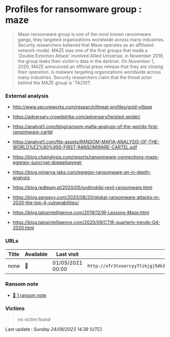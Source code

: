 # Profiles for ransomware group : **maze**


> Maze ransomware group is one of the most known ransomware gangs, they targeted organizations worldwide across many industries. Security researchers believed that Maze operates as an affiliated network model. MAZE was one of the first groups that made a 'Double Extortion Attack' involved Allied Universal, in November 2019, the group leaks their victim's data in the darknet. On November 1, 2020, MAZE announced an official press release that they are closing their operation. is malware targeting organizations worldwide across many industries. Security researchers claim that the threat actor behind the MAZE group is 'TA2101'.

### External analysis
- http://www.secureworks.com/research/threat-profiles/gold-village

- https://adversary.crowdstrike.com/adversary/twisted-spider/

- https://analyst1.com/blog/ransom-mafia-analysis-of-the-worlds-first-ransomware-cartel

- https://analyst1.com/file-assets/RANSOM-MAFIA-ANALYSIS-OF-THE-WORLD%E2%80%99S-FIRST-RANSOMWARE-CARTEL.pdf

- https://blog.chainalysis.com/reports/ransomware-connections-maze-egregor-suncrypt-doppelpaymer

- https://blog.minerva-labs.com/egregor-ransomware-an-in-depth-analysis

- https://blog.redteam.pl/2020/05/sodinokibi-revil-ransomware.html

- https://blog.sensecy.com/2020/08/20/global-ransomware-attacks-in-2020-the-top-4-vulnerabilities/

- https://blog.talosintelligence.com/2019/12/IR-Lessons-Maze.html

- https://blog.talosintelligence.com/2020/09/CTIR-quarterly-trends-Q4-2020.html

### URLs
| Title | Available | Last visit | fqdn | Screenshot 
|---|---|---|---|---|
| none | 🔴 | 01/05/2021 00:00 | `http://xfr3txoorcyy7tikjgj5dk3rvo3vsrpyaxnclyohkbfp3h277ap4tiad.onion` | ❌ | 


### Ransom note
* [📝 1 ransom note](notes/maze)

### Victims

> no victim found




Last update : _Sunday 24/09/2023 14.39 (UTC)_
